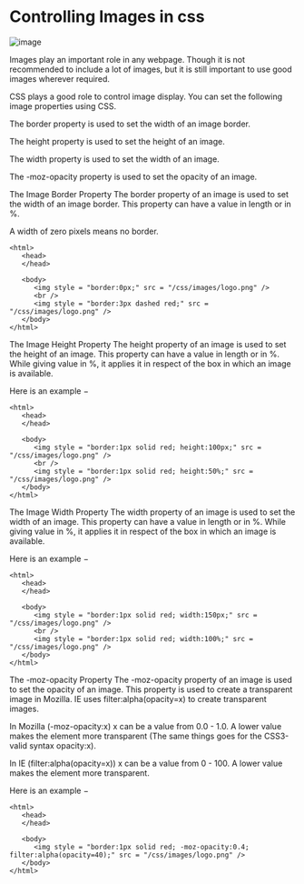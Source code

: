 # Controlling Images in css

![image](https://cdn.mos.cms.futurecdn.net/Vp9WvV7YKdH4k8sKRePcE8-1024-80.jpg.webp
)

Images play an important role in any webpage. Though it is not recommended to include a lot of images, but it is still important to use good images wherever required.

CSS plays a good role to control image display. You can set the following image properties using CSS.

The border property is used to set the width of an image border.

The height property is used to set the height of an image.

The width property is used to set the width of an image.

The -moz-opacity property is used to set the opacity of an image.

The Image Border Property
The border property of an image is used to set the width of an image border. This property can have a value in length or in %.

A width of zero pixels means no border.



```
<html>
   <head>
   </head>

   <body>
      <img style = "border:0px;" src = "/css/images/logo.png" />
      <br />
      <img style = "border:3px dashed red;" src = "/css/images/logo.png" />
   </body>
</html> 
```


The Image Height Property
The height property of an image is used to set the height of an image. This property can have a value in length or in %. While giving value in %, it applies it in respect of the box in which an image is available.

Here is an example −

```
<html>
   <head>
   </head>

   <body>
      <img style = "border:1px solid red; height:100px;" src = "/css/images/logo.png" />
      <br />
      <img style = "border:1px solid red; height:50%;" src = "/css/images/logo.png" />
   </body>
</html> 
```



The Image Width Property
The width property of an image is used to set the width of an image. This property can have a value in length or in %. While giving value in %, it applies it in respect of the box in which an image is available.

Here is an example −

```
<html>
   <head>
   </head>

   <body>
      <img style = "border:1px solid red; width:150px;" src = "/css/images/logo.png" />
      <br />
      <img style = "border:1px solid red; width:100%;" src = "/css/images/logo.png" />
   </body>
</html> 
```



The -moz-opacity Property
The -moz-opacity property of an image is used to set the opacity of an image. This property is used to create a transparent image in Mozilla. IE uses filter:alpha(opacity=x) to create transparent images.

In Mozilla (-moz-opacity:x) x can be a value from 0.0 - 1.0. A lower value makes the element more transparent (The same things goes for the CSS3-valid syntax opacity:x).

In IE (filter:alpha(opacity=x)) x can be a value from 0 - 100. A lower value makes the element more transparent.

Here is an example −

```
<html>
   <head>
   </head>

   <body>
      <img style = "border:1px solid red; -moz-opacity:0.4; filter:alpha(opacity=40);" src = "/css/images/logo.png" />
   </body>
</html>
``` 



